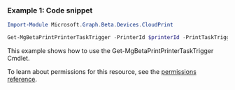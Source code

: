 ### Example 1: Code snippet

```powershellImport-Module Microsoft.Graph.Beta.Devices.CloudPrint

Get-MgBetaPrintPrinterTaskTrigger -PrinterId $printerId -PrintTaskTriggerId $printTaskTriggerId
```
This example shows how to use the Get-MgBetaPrintPrinterTaskTrigger Cmdlet.
To learn about permissions for this resource, see the [permissions reference](/graph/permissions-reference).

